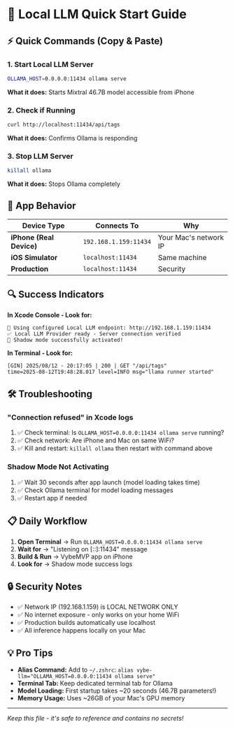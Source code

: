 # 🚀 Local LLM Quick Start Guide

## ⚡ **Quick Commands (Copy & Paste)**

### 1. Start Local LLM Server
```bash
OLLAMA_HOST=0.0.0.0:11434 ollama serve
```
**What it does:** Starts Mixtral 46.7B model accessible from iPhone

### 2. Check if Running
```bash
curl http://localhost:11434/api/tags
```
**What it does:** Confirms Ollama is responding

### 3. Stop LLM Server
```bash
killall ollama
```
**What it does:** Stops Ollama completely

## 📱 **App Behavior**

| Device Type | Connects To | Why |
|-------------|-------------|-----|
| **iPhone (Real Device)** | `192.168.1.159:11434` | Your Mac's network IP |
| **iOS Simulator** | `localhost:11434` | Same machine |
| **Production** | `localhost:11434` | Security |

## 🔍 **Success Indicators**

**In Xcode Console - Look for:**
```
🔧 Using configured Local LLM endpoint: http://192.168.1.159:11434
✅ Local LLM Provider ready - Server connection verified
🎉 Shadow mode successfully activated!
```

**In Terminal - Look for:**
```
[GIN] 2025/08/12 - 20:17:05 | 200 | GET "/api/tags"
time=2025-08-12T19:48:28.017 level=INFO msg="llama runner started"
```

## 🛠️ **Troubleshooting**

### "Connection refused" in Xcode logs
1. ✅ Check terminal: Is `OLLAMA_HOST=0.0.0.0:11434 ollama serve` running?
2. ✅ Check network: Are iPhone and Mac on same WiFi?
3. ✅ Kill and restart: `killall ollama` then restart with command above

### Shadow Mode Not Activating
1. ✅ Wait 30 seconds after app launch (model loading takes time)
2. ✅ Check Ollama terminal for model loading messages
3. ✅ Restart app if needed

## 📋 **Daily Workflow**

1. **Open Terminal** → Run `OLLAMA_HOST=0.0.0.0:11434 ollama serve`
2. **Wait for** → "Listening on [::]:11434" message
3. **Build & Run** → VybeMVP app on iPhone
4. **Look for** → Shadow mode success logs

## 🔒 **Security Notes**

- ✅ Network IP (192.168.1.159) is LOCAL NETWORK ONLY
- ✅ No internet exposure - only works on your home WiFi
- ✅ Production builds automatically use localhost
- ✅ All inference happens locally on your Mac

## 💡 **Pro Tips**

- **Alias Command:** Add to `~/.zshrc`: `alias vybe-llm="OLLAMA_HOST=0.0.0.0:11434 ollama serve"`
- **Terminal Tab:** Keep dedicated terminal tab for Ollama
- **Model Loading:** First startup takes ~20 seconds (46.7B parameters!)
- **Memory Usage:** Uses ~26GB of your Mac's GPU memory

---

*Keep this file - it's safe to reference and contains no secrets!*
